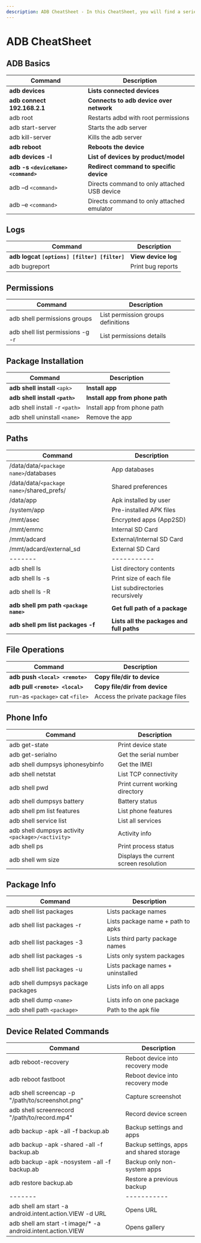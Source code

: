 ```yaml
---
description: ADB CheatSheet - In this CheatSheet, you will find a series of practical example commands for running ADB and getting the most of Android Debug Bridge powerful tool.
---
```


# ADB CheatSheet

## ADB Basics

| Command                             | Description                                 |
| ----------------------------------- | ------------------------------------------- |
| __adb devices__                     | __Lists connected devices__                 |
| __adb connect 192.168.2.1__         | __Connects to adb device over network__     |
| adb root                            | Restarts adbd with root permissions         |
| adb start-server                    | Starts the adb server                       |
| adb kill-server                     | Kills the adb server                        |
| __adb reboot__                      | __Reboots the device__                      |
| __adb devices -l__                  | __List of devices by product/model__        |
| __adb -s `<deviceName> <command>`__ | __Redirect command to specific device__     |
| adb –d `<command>`                  | Directs command to only attached USB device |
| adb –e `<command>`                  | Directs command to only attached emulator   |

## Logs

| Command                                      | Description         |
| -------------------------------------------- | ------------------- |
| __adb logcat `[options] [filter] [filter]`__ | __View device log__ |
| adb bugreport                                | Print bug reports   |

## Permissions

| Command                          | Description                        |
| -------------------------------- | ---------------------------------- |
| adb shell permissions groups     | List permission groups definitions |
| adb shell list permissions -g -r | List permissions details           |

## Package Installation

| Command                        | Description                     |
| ------------------------------ | ------------------------------- |
| __adb shell install__ `<apk>`  | __Install app__                 |
| __adb shell install `<path>`__ | __Install app from phone path__ |
| adb shell install -r `<path>`  | Install app from phone path     |
| adb shell uninstall `<name>`   | Remove the app                  |

## Paths

| Command                                   | Description                               |
| ----------------------------------------- | ----------------------------------------- |
| /data/data/`<package name>`/databases     | App databases                             |
| /data/data/`<package name>`/shared_prefs/ | Shared preferences                        |
| /data/app                                 | Apk installed by user                     |
| /system/app                               | Pre-installed APK files                   |
| /mmt/asec                                 | Encrypted apps (App2SD)                   |
| /mmt/emmc                                 | Internal SD Card                          |
| /mmt/adcard                               | External/Internal SD Card                 |
| /mmt/adcard/external_sd                   | External SD Card                          |
| -------                                   | -----------                               |
| adb shell ls                              | List directory contents                   |
| adb shell ls -s                           | Print size of each file                   |
| adb shell ls -R                           | List subdirectories recursively           |
| __adb shell pm path `<package name>`__    | __Get full path of a package__            |
| __adb shell pm list packages -f__         | __Lists all the packages and full paths__ |

## File Operations

| Command                         | Description                      |
| ------------------------------- | -------------------------------- |
| __adb push `<local> <remote>`__ | __Copy file/dir to device__      |
| __adb pull `<remote> <local>`__ | __Copy file/dir from device__    |
| run-as `<package>` cat `<file>` | Access the private package files |

## Phone Info

| Command                                           | Description                            |
| ------------------------------------------------- | -------------------------------------- |
| adb get-statе                                     | Print device state                     |
| adb get-serialno                                  | Get the serial number                  |
| adb shell dumpsys iphonesybinfo                   | Get the IMEI                           |
| adb shell netstat                                 | List TCP connectivity                  |
| adb shell pwd                                     | Print current working directory        |
| adb shell dumpsys battery                         | Battery status                         |
| adb shell pm list features                        | List phone features                    |
| adb shell service list                            | List all services                      |
| adb shell dumpsys activity `<package>/<activity>` | Activity info                          |
| adb shell ps                                      | Print process status                   |
| adb shell wm size                                 | Displays the current screen resolution |

## Package Info

| Command                            | Description                       |
| ---------------------------------- | --------------------------------- |
| adb shell list packages            | Lists package names               |
| adb shell list packages -r         | Lists package name + path to apks |
| adb shell list packages -3         | Lists third party package names   |
| adb shell list packages -s         | Lists only system packages        |
| adb shell list packages -u         | Lists package names + uninstalled |
| adb shell dumpsys package packages | Lists info on all apps            |
| adb shell dump `<name>`            | Lists info on one package         |
| adb shell path `<package>`         | Path to the apk file              |

## Device Related Commands

| Command                                                     | Description                              |
| ----------------------------------------------------------- | ---------------------------------------- |
| adb reboot-recovery                                         | Reboot device into recovery mode         |
| adb reboot fastboot                                         | Reboot device into recovery mode         |
| adb shell screencap -p "/path/to/screenshot.png"            | Capture screenshot                       |
| adb shell screenrecord "/path/to/record.mp4"                | Record device screen                     |
| adb backup -apk -all -f backup.ab                           | Backup settings and apps                 |
| adb backup -apk -shared -all -f backup.ab                   | Backup settings, apps and shared storage |
| adb backup -apk -nosystem -all -f backup.ab                 | Backup only non-system apps              |
| adb restore backup.ab                                       | Restore a previous backup                |
| -------                                                     | -----------                              |
| adb shell am start -a android.intent.action.VIEW -d URL     | Opens URL                                |
| adb shell am start -t image/* -a android.intent.action.VIEW | Opens gallery                            |

